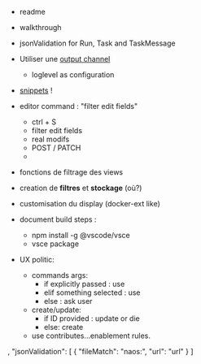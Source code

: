 
- readme
- walkthrough

- jsonValidation for Run, Task and TaskMessage
- Utiliser une [output channel](https://code.visualstudio.com/api/references/vscode-api#OutputChannel)
  - loglevel as configuration
- [snippets](https://code.visualstudio.com/api/language-extensions/snippet-guide) ! 
- editor command : "filter edit fields"
  - ctrl + S
  - filter edit fields
  - real modifs
  - POST / PATCH
  - 
- fonctions de filtrage des views
- creation de **filtres** et **stockage** (où?)

- customisation du display (docker-ext like)

- document build steps :
  - npm install -g @vscode/vsce
  - vsce package

- UX politic:
  - commands args:
    - if explicitly passed : use
    - elif something selected : use
    - else : ask user
  - create/update:
    - if ID provided : update or die
    - else: create
  - use contributes...enablement rules.





,
    "jsonValidation": [
      {
        "fileMatch": "naos:",
        "url": "url"
      }
    ]

    